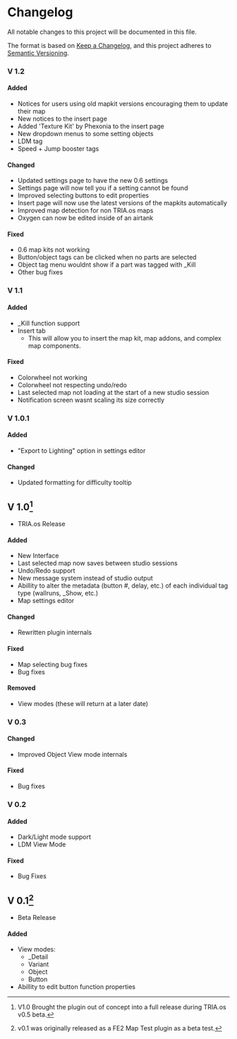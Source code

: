 # Changelog
All notable changes to this project will be documented in this file.

The format is based on [Keep a Changelog](https://keepachangelog.com/en/1.0.0/),
and this project adheres to [Semantic Versioning](https://semver.org/spec/v2.0.0.html).

### V 1.2

####  Added
 - Notices for users using old mapkit versions encouraging them to update their map
 - New notices to the insert page
 - Added 'Texture Kit' by Phexonia to the insert page
 - New dropdown menus to some setting objects
 - LDM tag
 - Speed + Jump booster tags
 
 #### Changed
 - Updated settings page to have the new 0.6 settings
 - Settings page will now tell you if a setting cannot be found
 - Improved selecting buttons to edit properties
 - Insert page will now use the latest versions of the mapkits automatically
 - Improved map detection for non TRIA.os maps
 - Oxygen can now be edited inside of an airtank
 
 #### Fixed
 - 0.6 map kits not working
 - Button/object tags can be clicked when no parts are selected
 - Object tag menu wouldnt show if a part was tagged with _Kill
 - Other bug fixes


### V 1.1
#### Added
 - _Kill function support
 - Insert tab
   - This will allow you to insert the map kit, map addons, and complex map components.

#### Fixed
 - Colorwheel not working
 - Colorwheel not respecting undo/redo
 - Last selected map not loading at the start of a new studio session
 - Notification screen wasnt scaling its size correctly

### V 1.0.1
#### Added
 - "Export to Lighting" option in settings editor

#### Changed
 - Updated formatting for difficulty tooltip


## V 1.0[^2]
 - TRIA.os Release
#### Added
 - New Interface
 - Last selected map now saves between studio sessions
 - Undo/Redo support
 - New message system instead of studio output
 - Abillity to alter the metadata (button #, delay, etc.) of each individual tag type (wallruns, _Show, etc.) 
 - Map settings editor

#### Changed
 - Rewritten plugin internals

#### Fixed
 - Map selecting bug fixes
 - Bug fixes

#### Removed
 - View modes (these will return at a later date)


### V 0.3
 #### Changed
  - Improved Object View mode internals
 
 #### Fixed
 - Bug fixes


### V 0.2
 #### Added
  - Dark/Light mode support
  - LDM View Mode
 
 #### Fixed
  - Bug Fixes


## V 0.1[^1] 
 - Beta Release
 #### Added
  - View modes:
    - _Detail
    - Variant
    - Object
    - Button
  - Abillity to edit button function properties
 
 
 [^1]: v0.1 was originally released as a FE2 Map Test plugin as a beta test.
 [^2]: V1.0 Brought the plugin out of concept into a full release during TRIA.os v0.5 beta.
